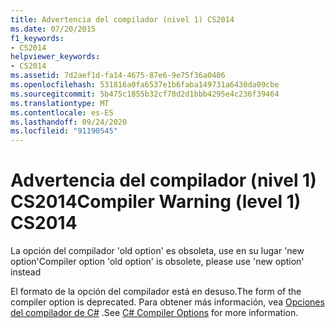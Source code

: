 ```yaml
---
title: Advertencia del compilador (nivel 1) CS2014
ms.date: 07/20/2015
f1_keywords:
- CS2014
helpviewer_keywords:
- CS2014
ms.assetid: 7d2aef1d-fa14-4675-87e6-9e75f36a0406
ms.openlocfilehash: 531816a0fa6537e1b6faba149731a6430da09cbe
ms.sourcegitcommit: 5b475c1855b32cf78d2d1bbb4295e4c236f39464
ms.translationtype: MT
ms.contentlocale: es-ES
ms.lasthandoff: 09/24/2020
ms.locfileid: "91190545"
---
```

# <a name="compiler-warning-level-1-cs2014"></a><span data-ttu-id="c7d0d-102">Advertencia del compilador (nivel 1) CS2014</span><span class="sxs-lookup"><span data-stu-id="c7d0d-102">Compiler Warning (level 1) CS2014</span></span>

<span data-ttu-id="c7d0d-103">La opción del compilador 'old option' es obsoleta, use en su lugar 'new option'</span><span class="sxs-lookup"><span data-stu-id="c7d0d-103">Compiler option 'old option' is obsolete, please use 'new option' instead</span></span>  
  
 <span data-ttu-id="c7d0d-104">El formato de la opción del compilador está en desuso.</span><span class="sxs-lookup"><span data-stu-id="c7d0d-104">The form of the compiler option is deprecated.</span></span> <span data-ttu-id="c7d0d-105">Para obtener más información, vea [Opciones del compilador de C#](../language-reference/compiler-options/index.md) .</span><span class="sxs-lookup"><span data-stu-id="c7d0d-105">See [C# Compiler Options](../language-reference/compiler-options/index.md) for more information.</span></span>

